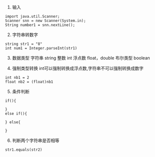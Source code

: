 1. 输入
```
import java.util.Scanner;
Scanner snn = new Scanner(System.in);
String number1 = snn.nextLine();
```

2. 字符串转数字
```
string str1 = "8"
int num1 = Integer.parseInt(str1)
```

3. 数据类型
字符串 string
整数 int
浮点数 float，double
布尔类型 boolean

4. 强制类型转换
int可以强制转换成浮点数,字符串不可以强制转换成数字
```
int nb1 = 2
float nb2 = (float)nb1
```

5. 条件判断
```
if(){

}
else if(){

} else{

}
```

6. 判断两个字符串是否相等
```
str1.equals(str2)
```